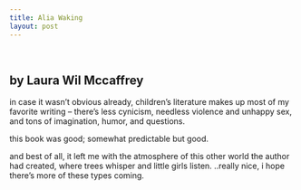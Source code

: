 ```yaml
---
title: Alia Waking
layout: post
---
```


<div class="powells">
  <txp:wm_powells_img isbn="0618194614" /><br /> <txp:wm_powells_link isbn="0618194614" />
</div>

## by Laura Wil Mccaffrey 

in case it wasn&#8217;t obvious already, children&#8217;s literature makes up most of my favorite writing &#8211; there&#8217;s less cynicism, needless violence and unhappy sex, and tons of imagination, humor, and questions. 

this book was good; somewhat predictable but good. 

and best of all, it left me with the atmosphere of this other world the author had created, where trees whisper and little girls listen. ..really nice, i hope there&#8217;s more of these types coming.

&nbsp;